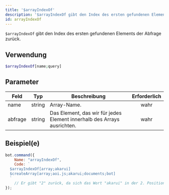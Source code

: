 ```yaml
---
title: '$arrayIndexOf'
description: '$arrayIndexOf gibt den Index des ersten gefundenen Elements der Abfrage zurück.'
id: arrayIndexOf
---
```


`$arrayIndexOf` gibt den Index des ersten gefundenen Elements der Abfrage zurück.

## Verwendung

```php
$arrayIndexOf[name;query]
```

## Parameter

| Feld    | Typ    | Beschreibung                                                            | Erforderlich |
| ------- | ------ | ----------------------------------------------------------------------- |:------------:|
| name    | string | Array-Name.                                                             |     wahr     |
| abfrage | string | Das Element, das wir für jedes Element innerhalb des Arrays ausrichten. |     wahr     |

## Beispiel(e)

```javascript
bot.command({
    Name: "arrayIndexOf",
    Code: `
  $arrayIndexOf[array;akarui]
  $createArray[array;aoi.js;akarui;documents;bot]
  `
    // Er gibt "2" zurück, da sich das Wort "akarui" in der 2. Position des Arrays befindet.
});
```